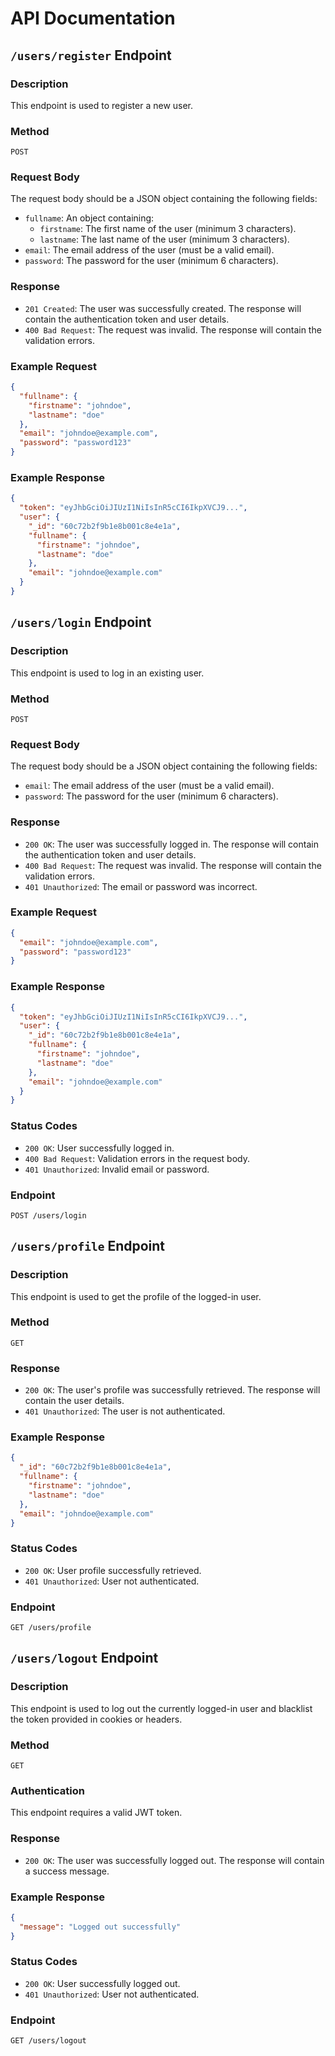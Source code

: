 # API Documentation

## `/users/register` Endpoint

### Description
This endpoint is used to register a new user.

### Method
`POST`

### Request Body
The request body should be a JSON object containing the following fields:
- `fullname`: An object containing:
  - `firstname`: The first name of the user (minimum 3 characters).
  - `lastname`: The last name of the user (minimum 3 characters).
- `email`: The email address of the user (must be a valid email).
- `password`: The password for the user (minimum 6 characters).

### Response
- `201 Created`: The user was successfully created. The response will contain the authentication token and user details.
- `400 Bad Request`: The request was invalid. The response will contain the validation errors.

### Example Request
```json
{
  "fullname": {
    "firstname": "johndoe",
    "lastname": "doe"
  },
  "email": "johndoe@example.com",
  "password": "password123"
}
```

### Example Response
```json
{
  "token": "eyJhbGciOiJIUzI1NiIsInR5cCI6IkpXVCJ9...",
  "user": {
    "_id": "60c72b2f9b1e8b001c8e4e1a",
    "fullname": {
      "firstname": "johndoe",
      "lastname": "doe"
    },
    "email": "johndoe@example.com"
  }
}
```

## `/users/login` Endpoint

### Description
This endpoint is used to log in an existing user.

### Method
`POST`

### Request Body
The request body should be a JSON object containing the following fields:
- `email`: The email address of the user (must be a valid email).
- `password`: The password for the user (minimum 6 characters).

### Response
- `200 OK`: The user was successfully logged in. The response will contain the authentication token and user details.
- `400 Bad Request`: The request was invalid. The response will contain the validation errors.
- `401 Unauthorized`: The email or password was incorrect.

### Example Request
```json
{
  "email": "johndoe@example.com",
  "password": "password123"
}
```

### Example Response
```json
{
  "token": "eyJhbGciOiJIUzI1NiIsInR5cCI6IkpXVCJ9...",
  "user": {
    "_id": "60c72b2f9b1e8b001c8e4e1a",
    "fullname": {
      "firstname": "johndoe",
      "lastname": "doe"
    },
    "email": "johndoe@example.com"
  }
}
```

### Status Codes
- `200 OK`: User successfully logged in.
- `400 Bad Request`: Validation errors in the request body.
- `401 Unauthorized`: Invalid email or password.

### Endpoint
`POST /users/login`

## `/users/profile` Endpoint

### Description
This endpoint is used to get the profile of the logged-in user.

### Method
`GET`

### Response
- `200 OK`: The user's profile was successfully retrieved. The response will contain the user details.
- `401 Unauthorized`: The user is not authenticated.

### Example Response
```json
{
  "_id": "60c72b2f9b1e8b001c8e4e1a",
  "fullname": {
    "firstname": "johndoe",
    "lastname": "doe"
  },
  "email": "johndoe@example.com"
}
```

### Status Codes
- `200 OK`: User profile successfully retrieved.
- `401 Unauthorized`: User not authenticated.

### Endpoint
`GET /users/profile`

## `/users/logout` Endpoint

### Description
This endpoint is used to log out the currently logged-in user and blacklist the token provided in cookies or headers.

### Method
`GET`

### Authentication
This endpoint requires a valid JWT token.

### Response
- `200 OK`: The user was successfully logged out. The response will contain a success message.

### Example Response
```json
{
  "message": "Logged out successfully"
}
```

### Status Codes
- `200 OK`: User successfully logged out.
- `401 Unauthorized`: User not authenticated.

### Endpoint
`GET /users/logout`
